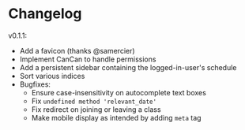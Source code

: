 # Changelog

v0.1.1:
* Add a favicon (thanks @samercier)
* Implement CanCan to handle permissions
* Add a persistent sidebar containing the logged-in-user's schedule
* Sort various indices
* Bugfixes:
  * Ensure case-insensitivity on autocomplete text boxes
  * Fix `undefined method 'relevant_date'`
  * Fix redirect on joining or leaving a class
  * Make mobile display as intended by adding `meta` tag
